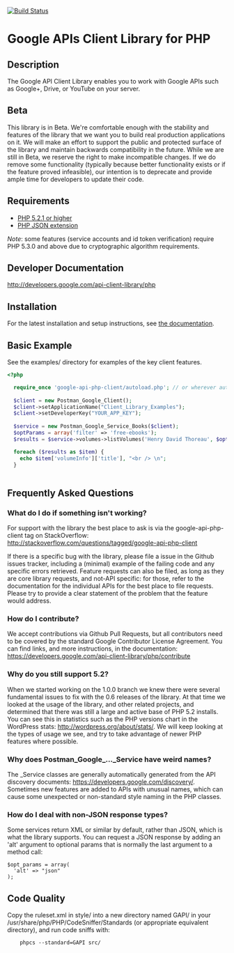 [![Build Status](https://travis-ci.org/google/google-api-php-client.svg)](https://travis-ci.org/google/google-api-php-client)

# Google APIs Client Library for PHP #

## Description ##
The Google API Client Library enables you to work with Google APIs such as Google+, Drive, or YouTube on your server.

## Beta ##
This library is in Beta. We're comfortable enough with the stability and features of the library that we want you to build real production applications on it. We will make an effort to support the public and protected surface of the library and maintain backwards compatibility in the future. While we are still in Beta, we reserve the right to make incompatible changes. If we do remove some functionality (typically because better functionality exists or if the feature proved infeasible), our intention is to deprecate and provide ample time for developers to update their code.

## Requirements ##
* [PHP 5.2.1 or higher](http://www.php.net/)
* [PHP JSON extension](http://php.net/manual/en/book.json.php)

*Note*: some features (service accounts and id token verification) require PHP 5.3.0 and above due to cryptographic algorithm requirements. 

## Developer Documentation ##
http://developers.google.com/api-client-library/php

## Installation ##

For the latest installation and setup instructions, see [the documentation](https://developers.google.com/api-client-library/php/start/installation).

## Basic Example ##
See the examples/ directory for examples of the key client features.
```PHP
<?php

  require_once 'google-api-php-client/autoload.php'; // or wherever autoload.php is located
  
  $client = new Postman_Google_Client();
  $client->setApplicationName("Client_Library_Examples");
  $client->setDeveloperKey("YOUR_APP_KEY");
  
  $service = new Postman_Google_Service_Books($client);
  $optParams = array('filter' => 'free-ebooks');
  $results = $service->volumes->listVolumes('Henry David Thoreau', $optParams);

  foreach ($results as $item) {
    echo $item['volumeInfo']['title'], "<br /> \n";
  }
  
```

## Frequently Asked Questions ##

### What do I do if something isn't working? ###

For support with the library the best place to ask is via the  google-api-php-client tag on StackOverflow: http://stackoverflow.com/questions/tagged/google-api-php-client

If there is a specific bug with the library, please file a issue in the Github issues tracker, including a (minimal) example of the failing code and any specific errors retrieved. Feature requests can also be filed, as long as they are core library requests, and not-API specific: for those, refer to the documentation for the individual APIs for the best place to file requests. Please try to provide a clear statement of the problem that the feature would address.

### How do I contribute? ###

We accept contributions via Github Pull Requests, but all contributors need to be covered by the standard Google Contributor License Agreement. You can find links, and more instructions, in the documentation: https://developers.google.com/api-client-library/php/contribute

### Why do you still support 5.2? ###

When we started working on the 1.0.0 branch we knew there were several fundamental issues to fix with the 0.6 releases of the library. At that time we looked at the usage of the library, and other related projects, and determined that there was still a large and active base of PHP 5.2 installs. You can see this in statistics such as the PHP versions chart in the WordPress stats: http://wordpress.org/about/stats/. We will keep looking at the types of usage we see, and try to take advantage of newer PHP features where possible.

### Why does Postman_Google_..._Service have weird names? ###

The _Service classes are generally automatically generated from the API discovery documents: https://developers.google.com/discovery/. Sometimes new features are added to APIs with unusual names, which can cause some unexpected or non-standard style naming in the PHP classes. 

### How do I deal with non-JSON response types? ###

Some services return XML or similar by default, rather than JSON, which is what the library supports. You can request a JSON response by adding an 'alt' argument to optional params that is normally the last argument to a method call:

```
$opt_params = array(
  'alt' => "json"
);
```

## Code Quality ##

Copy the ruleset.xml in style/ into a new directory named GAPI/ in your
/usr/share/php/PHP/CodeSniffer/Standards (or appropriate equivalent directory),
and run code sniffs with:

        phpcs --standard=GAPI src/
